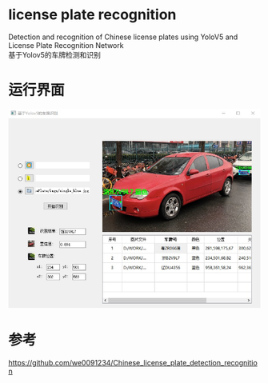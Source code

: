 # license plate recognition
Detection and recognition of Chinese license plates using YoloV5 and License Plate Recognition Network  
基于Yolov5的车牌检测和识别
# 运行界面
<img src="车牌识别运行界面.jpg" width="600px">

# 参考  
https://github.com/we0091234/Chinese_license_plate_detection_recognition
